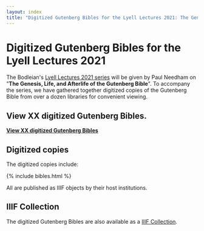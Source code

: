 ```yaml
---
layout: index
title: "Digitized Gutenberg Bibles for the Lyell Lectures 2021: The Genesis, Life, and Afterlife of the Gutenberg Bible."
---
```


# Digitized Gutenberg Bibles for the Lyell Lectures 2021

The Bodleian's [Lyell Lectures 2021 series](https://visit.bodleian.ox.ac.uk/event/the-lyell-lectures-2021) will be given by Paul Needham on "**The Genesis, Life, and Afterlife of the Gutenberg Bible**". To accompany the series, we have gathered together digitized copies of the Gutenberg Bible from over a dozen libraries for convenient viewing.

## View XX digitized Gutenberg Bibles.

**[View XX digitized Gutenberg Bibles](/view)**

## Digitized copies

The digitized copies include:

{% include bibles.html %}

All are published as IIIF objects by their host institutions.

## IIIF Collection

The digitized Gutenberg Bibles are also available as a [IIIF Collection](https://tdungate.github.io/temp-iiif/collections/lyell-gutenberg.json).
